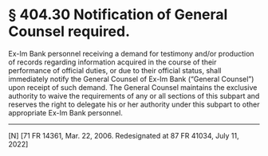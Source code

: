 # § 404.30   Notification of General Counsel required.

Ex-Im Bank personnel receiving a demand for testimony and/or production of records regarding information acquired in the course of their performance of official duties, or due to their official status, shall immediately notify the General Counsel of Ex-Im Bank (“General Counsel”) upon receipt of such demand. The General Counsel maintains the exclusive authority to waive the requirements of any or all sections of this subpart and reserves the right to delegate his or her authority under this subpart to other appropriate Ex-Im Bank personnel.



---

[N] [71 FR 14361, Mar. 22, 2006. Redesignated at 87 FR 41034, July 11, 2022]




